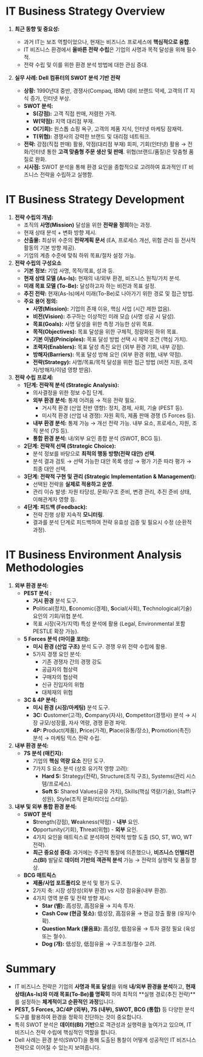 # IT Business Strategy Overview

1. **최근 동향 및 중요성:**
    - 과거 IT는 보조 역할이었으나, 현재는 비즈니스 프로세스에 **핵심적으로 융합**.
    - IT 비즈니스 환경에서 **올바른 전략 수립**은 기업의 사명과 목적 달성을 위해 필수적.
    - 전략 수립 및 이를 위한 환경 분석 방법에 대한 관심 증대.

2. **실무 사례: Dell 컴퓨터의 SWOT 분석 기반 전략**
    - **상황:** 1990년대 중반, 경쟁사(Compaq, IBM) 대비 브랜드 약세, 고객의 IT 지식 증가, 인터넷 부상.
    - **SWOT 분석:**
        - **S(강점):** 고객 직접 판매, 저렴한 가격.
        - **W(약점):** 지역 대리점 부재.
        - **O(기회):** 원스톱 쇼핑 욕구, 고객의 제품 지식, 인터넷 마케팅 잠재력.
        - **T(위협):** 경쟁사의 강력한 브랜드 및 대리점 네트워크.
    - **전략:** 강점(직접 판매) 활용, 약점(대리점 부재) 회피, 기회(인터넷) 활용 → 전화/인터넷 통한 **고객 맞춤형 주문 생산 및 판매**. 위협(브랜드/품질)은 맞춤형 품질로 완화.
    - **시사점:** SWOT 분석을 통해 환경 요인을 종합적으로 고려하여 효과적인 IT 비즈니스 전략을 수립하고 실행함.

# IT Business Strategy Development

1. **전략 수립의 개념:**
    - 조직의 **사명(Mission)** 달성을 위한 **전략을 정의**하는 과정.
    - 현재 상태 분석 + 변화 방향 제시.
    - **산출물:** 최상위 수준의 **전략계획 문서** (EA, 프로세스 개선, 위험 관리 등 전사적 활동의 기본 방향 제공).
    - 기업의 계층 수준에 맞춰 하위 목표/절차 설정 가능.
2. **전략 수립의 구성요소** 
    - **기본 정보:** 기업 사명, 목적/목표, 성과 등.
    - **현재 상태 모델 (As-Is):** 현재의 내/외부 환경, 비즈니스 원칙/가치 분석.
    - **미래 목표 모델 (To-Be):** 달성하고자 하는 비전과 목표 설정.
    - **추진 전략:** 현재(As-Is)에서 미래(To-Be)로 나아가기 위한 경로 및 접근 방법.
    - **주요 용어 정의:**
        - **사명(Mission):** 기업의 존재 이유, 핵심 사업 (시간 제한 없음).
        - **비전(Vision):** 추구하는 이상적인 미래 모습 (사명 성공 시 달성).
        - **목표(Goals):** 사명 달성을 위한 측정 가능한 상위 목표.
        - **목적(Objectives):** 목표 달성을 위한 구체적, 정량화된 하위 목표.
        - **기본 이념(Principles):** 목표 달성 방법 선택 시 제약 조건 (핵심 가치).
        - **조력자(Enablers):** 목표 달성 촉진 요인 (외부 환경 기회, 내부 강점).
        - **방해자(Barriers):** 목표 달성 방해 요인 (외부 환경 위협, 내부 약점).
        - **전략(Strategy):** 사명/목표/목적 달성을 위한 접근 방법 (비전 지원, 조력자/방해자/이념 영향 받음).
3. **전략 수립 프로세:**
    - **1단계: 전략적 분석 (Strategic Analysis):**
        - 의사결정을 위한 정보 수집 단계.
        - **외부 환경 분석:** 통제 어려움 → 적응 전략 필요.
            - 거시적 환경 (산업 전반 영향): 정치, 경제, 사회, 기술 (PEST 등).
            - 미시적 환경 (산업 내 경쟁): 자원 획득, 제품 판매 경쟁 (5 Forces 등).
        - **내부 환경 분석:** 통제 가능 → 개선 전략 가능. 내부 요소, 프로세스, 자원, 조직 분석 (7S 등).
        - **통합 환경 분석:** 내/외부 요인 종합 분석 (SWOT, BCG 등).
    - **2단계: 전략적 선택 (Strategic Choice):**
        - 분석 정보를 바탕으로 **최적의 행동 방향(전략 대안) 선택**.
        - 분석 결과 검토 → 선택 가능한 대안 목록 생성 → 평가 기준 따라 평가 → 최종 대안 선택.
    - **3단계: 전략적 구현 및 관리 (Strategic Implementation & Management):**
        - 선택된 전략을 **실제로 적용하고 운영**.
        - 관리 이슈 발생: 자원 타당성, 문화/구조 준비, 변경 관리, 추진 준비 상태, 이해관계자 영향 등.
    - **4단계: 피드백 (Feedback):**
        - 전략 진행 상황 지속적 **모니터링**.
        - 결과를 분석 단계로 피드백하여 전략 유효성 검증 및 필요시 수정 (순환적 과정).

# IT Business Environment Analysis Methodologies

1. **외부 환경 분석:**
    - **PEST 분석 :**
        - **거시 환경** 분석 도구.
        - **P**olitical(정치), **E**conomic(경제), **S**ocial(사회), **T**echnological(기술) 요인의 기회/위협 분석.
        - 목표 시장(국가/지역) 특성 분석에 활용 (Legal, Environmental 포함 PESTLE 확장 가능).
    - **5 Forces 분석 (마이클 포터):**
        - **미시 환경 (산업 구조)** 분석 도구. 경쟁 우위 전략 수립에 활용.
        - 5가지 경쟁 요인 분석:
            - 기존 경쟁자 간의 경쟁 강도
            - 공급자의 협상력
            - 구매자의 협상력
            - 신규 진입자의 위협
            - 대체재의 위협
    - **3C & 4P 분석:**
        - **미시 환경 (시장/마케팅)** 분석 도구.
        - **3C:** **C**ustomer(고객), **C**ompany(자사), **C**ompetitor(경쟁사) 분석 → 시장 규모/성장률, 자사 역량, 경쟁 환경 파악.
        - **4P:** **P**roduct(제품), **P**rice(가격), **P**lace(유통/장소), **P**romotion(촉진) 분석 → 마케팅 믹스 전략 수립.
2. **내부 환경 분석:**
    - **7S 분석 (매킨지):**
        - 기업의 **핵심 역량 요소** 진단 도구.
        - 7가지 S 요소 분석 (상호 유기적 영향 고려):
            - **Hard S:** Strategy(전략), Structure(조직 구조), Systems(관리 시스템/프로세스).
            - **Soft S:** Shared Values(공유 가치), Skills(핵심 역량/기술), Staff(구성원), Style(조직 문화/리더십 스타일).
3. **내부 및 외부 통합 환경 분석:**
    - **SWOT 분석**
        - **S**trength(강점), **W**eakness(약점) - **내부** 요인.
        - **O**pportunity(기회), **T**hreat(위협) - **외부** 요인.
        - 4가지 요인을 매트릭스로 분석하여 전략적 방향 도출 (SO, ST, WO, WT 전략).
        - **최근 중요성 증대:** 과거에는 주관적 통찰에 의존했으나, **비즈니스 인텔리전스(BI)** 발달로 **데이터 기반의 객관적 분석** 가능 → 전략의 실행력 및 품질 향상.
    - **BCG 매트릭스**
        - **제품/사업 포트폴리오** 분석 및 평가 도구.
        - 2가지 축: 시장 성장성(외부 환경) vs 시장 점유율(내부 환경).
        - 4가지 영역 분류 및 전략 방향 제시:
            - **Star (별):** 高성장, 高점유율 → 지속 투자.
            - **Cash Cow (현금 젖소):** 低성장, 高점유율 → 현금 창출 활용 (유지/수확).
            - **Question Mark (물음표):** 高성장, 低점유율 → 투자 결정 필요 (육성 또는 철수).
            - **Dog (개):** 低성장, 低점유율 → 구조조정/철수 고려.

# Summary

- IT 비즈니스 전략은 기업의 **사명과 목표 달성**을 위해 **내/외부 환경을 분석**하고, **현재 상태(As-Is)와 미래 목표(To-Be)를 명확히** 하여 최적의 **실행 경로(추진 전략)**를 설정하는 **체계적이고 순환적인 과정**입니다.
- **PEST, 5 Forces, 3C/4P (외부), 7S (내부), SWOT, BCG (통합)** 등 다양한 분석 도구를 활용하여 환경을 정확히 진단하는 것이 중요합니다.
- 특히 SWOT 분석은 **데이터(BI) 기반**으로 객관성과 실행력을 높여가고 있으며, IT 비즈니스 전략 수립에 핵심적인 역할을 합니다.
- Dell 사례는 환경 분석(SWOT)을 통해 도출된 통찰이 어떻게 성공적인 IT 비즈니스 전략으로 이어질 수 있는지 보여줍니다.